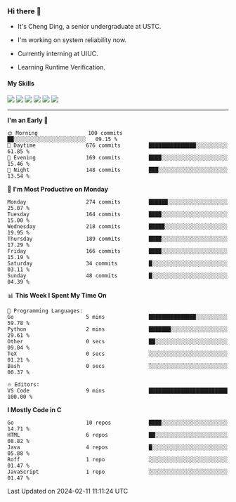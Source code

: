 ### Hi there 👋

* It's Cheng Ding, a senior undergraduate at USTC.
  
* I'm working on system reliability now.

* Currently interning at UIUC.

* Learning Runtime Verification.

#### My Skills

![](https://img.shields.io/badge/C++-65318e?logo=cplusplus&logoColor=fff)
![](https://img.shields.io/badge/Python-3e74a2?logo=python&logoColor=fff)
![](https://img.shields.io/badge/C-5654a2?logo=c&logoColor=fff)
![](https://img.shields.io/badge/Go-00aaff?logo=go&logoColor=fff)
![](https://img.shields.io/badge/Docker-0088ff?logo=docker&logoColor=fff)
![](https://img.shields.io/badge/Apache-D22128?logo=apache&logoColor=fff)

---
<!--START_SECTION:waka-->
**I'm an Early 🐤** 

```text
🌞 Morning                100 commits         ██░░░░░░░░░░░░░░░░░░░░░░░   09.15 % 
🌆 Daytime                676 commits         ███████████████░░░░░░░░░░   61.85 % 
🌃 Evening                169 commits         ████░░░░░░░░░░░░░░░░░░░░░   15.46 % 
🌙 Night                  148 commits         ███░░░░░░░░░░░░░░░░░░░░░░   13.54 % 
```
📅 **I'm Most Productive on Monday** 

```text
Monday                   274 commits         ██████░░░░░░░░░░░░░░░░░░░   25.07 % 
Tuesday                  164 commits         ████░░░░░░░░░░░░░░░░░░░░░   15.00 % 
Wednesday                218 commits         █████░░░░░░░░░░░░░░░░░░░░   19.95 % 
Thursday                 189 commits         ████░░░░░░░░░░░░░░░░░░░░░   17.29 % 
Friday                   166 commits         ████░░░░░░░░░░░░░░░░░░░░░   15.19 % 
Saturday                 34 commits          █░░░░░░░░░░░░░░░░░░░░░░░░   03.11 % 
Sunday                   48 commits          █░░░░░░░░░░░░░░░░░░░░░░░░   04.39 % 
```


📊 **This Week I Spent My Time On** 

```text
💬 Programming Languages: 
Go                       5 mins              ███████████████░░░░░░░░░░   59.78 % 
Python                   2 mins              ███████░░░░░░░░░░░░░░░░░░   29.61 % 
Other                    0 secs              ██░░░░░░░░░░░░░░░░░░░░░░░   09.04 % 
TeX                      0 secs              ░░░░░░░░░░░░░░░░░░░░░░░░░   01.21 % 
Bash                     0 secs              ░░░░░░░░░░░░░░░░░░░░░░░░░   00.37 % 

🔥 Editors: 
VS Code                  9 mins              █████████████████████████   100.00 % 
```

**I Mostly Code in C** 

```text
Go                       10 repos            ████░░░░░░░░░░░░░░░░░░░░░   14.71 % 
HTML                     6 repos             ██░░░░░░░░░░░░░░░░░░░░░░░   08.82 % 
Java                     4 repos             █░░░░░░░░░░░░░░░░░░░░░░░░   05.88 % 
Roff                     1 repo              ░░░░░░░░░░░░░░░░░░░░░░░░░   01.47 % 
JavaScript               1 repo              ░░░░░░░░░░░░░░░░░░░░░░░░░   01.47 % 
```




 Last Updated on 2024-02-11 11:11:24 UTC
<!--END_SECTION:waka-->
